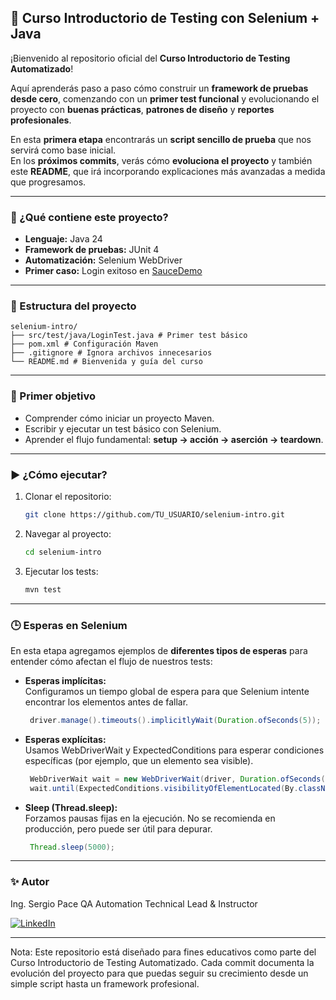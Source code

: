 ## 🧪 Curso Introductorio de Testing con Selenium + Java

¡Bienvenido al repositorio oficial del **Curso Introductorio de Testing Automatizado**!  

Aquí aprenderás paso a paso cómo construir un **framework de pruebas desde cero**, comenzando con un **primer test funcional** y evolucionando el proyecto con **buenas prácticas**, **patrones de diseño** y **reportes profesionales**.

En esta **primera etapa** encontrarás un **script sencillo de prueba** que nos servirá como base inicial.  
En los **próximos commits**, verás cómo **evoluciona el proyecto** y también este **README**, que irá incorporando explicaciones más avanzadas a medida que progresamos.

---

### 🚀 ¿Qué contiene este proyecto?
- **Lenguaje:** Java 24  
- **Framework de pruebas:** JUnit 4  
- **Automatización:** Selenium WebDriver  
- **Primer caso:** Login exitoso en [SauceDemo](https://www.saucedemo.com/v1/index.html)

---

### 📂 Estructura del proyecto
```
selenium-intro/
├── src/test/java/LoginTest.java # Primer test básico
├── pom.xml # Configuración Maven
├── .gitignore # Ignora archivos innecesarios
└── README.md # Bienvenida y guía del curso
```

---

### 🏁 Primer objetivo
- Comprender cómo iniciar un proyecto Maven.  
- Escribir y ejecutar un test básico con Selenium.  
- Aprender el flujo fundamental: **setup → acción → aserción → teardown**.  

---

### ▶️ ¿Cómo ejecutar?
1. Clonar el repositorio:
   ```bash
   git clone https://github.com/TU_USUARIO/selenium-intro.git

2. Navegar al proyecto:
   ```bash
   cd selenium-intro

3. Ejecutar los tests:
   ```bash
   mvn test

---

### 🕒 Esperas en Selenium

En esta etapa agregamos ejemplos de **diferentes tipos de esperas** para entender cómo afectan el flujo de nuestros tests:

- **Esperas implícitas:**  
  Configuramos un tiempo global de espera para que Selenium intente encontrar los elementos antes de fallar.
  ```java
   driver.manage().timeouts().implicitlyWait(Duration.ofSeconds(5));

- **Esperas explícitas:**  
  Usamos WebDriverWait y ExpectedConditions para esperar condiciones específicas (por ejemplo, que un elemento sea visible).
  ```java
   WebDriverWait wait = new WebDriverWait(driver, Duration.ofSeconds(10));
   wait.until(ExpectedConditions.visibilityOfElementLocated(By.className("inventory_list")));

- **Sleep (Thread.sleep):**  
  Forzamos pausas fijas en la ejecución. No se recomienda en producción, pero puede ser útil para depurar.
  ```java
   Thread.sleep(5000);

---

### ✨ Autor
Ing. Sergio Pace
QA Automation Technical Lead & Instructor

[![LinkedIn](https://img.shields.io/badge/LinkedIn-Sígueme-blue)](https://www.linkedin.com/in/pace-sergio/)

---

Nota: Este repositorio está diseñado para fines educativos como parte del Curso Introductorio de Testing Automatizado. Cada commit documenta la evolución del proyecto para que puedas seguir su crecimiento desde un simple script hasta un framework profesional.